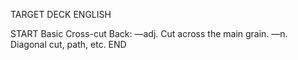 TARGET DECK
ENGLISH

START
Basic
Cross-cut
Back: —adj. Cut across the main grain. —n. Diagonal cut, path, etc.
END
